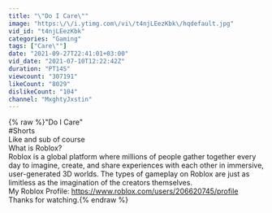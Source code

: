 ```yaml
---
title: "\"Do I Care\""
image: "https:\/\/i.ytimg.com\/vi\/t4njLEezKbk\/hqdefault.jpg"
vid_id: "t4njLEezKbk"
categories: "Gaming"
tags: ["Care\""]
date: "2021-09-27T22:41:01+03:00"
vid_date: "2021-07-10T12:22:42Z"
duration: "PT14S"
viewcount: "307191"
likeCount: "8029"
dislikeCount: "104"
channel: "MxghtyJxstin"
---
```

{% raw %}&quot;Do I Care&quot;<br />#Shorts<br />Like and sub of course<br />What is Roblox?<br />Roblox is a global platform where millions of people gather together every day to imagine, create, and share experiences with each other in immersive, user-generated 3D worlds. The types of gameplay on Roblox are just as limitless as the imagination of the creators themselves.<br />My Roblox Profile: <a rel="nofollow" target="blank" href="https://www.roblox.com/users/206620745/profile">https://www.roblox.com/users/206620745/profile</a><br />Thanks for watching.{% endraw %}
